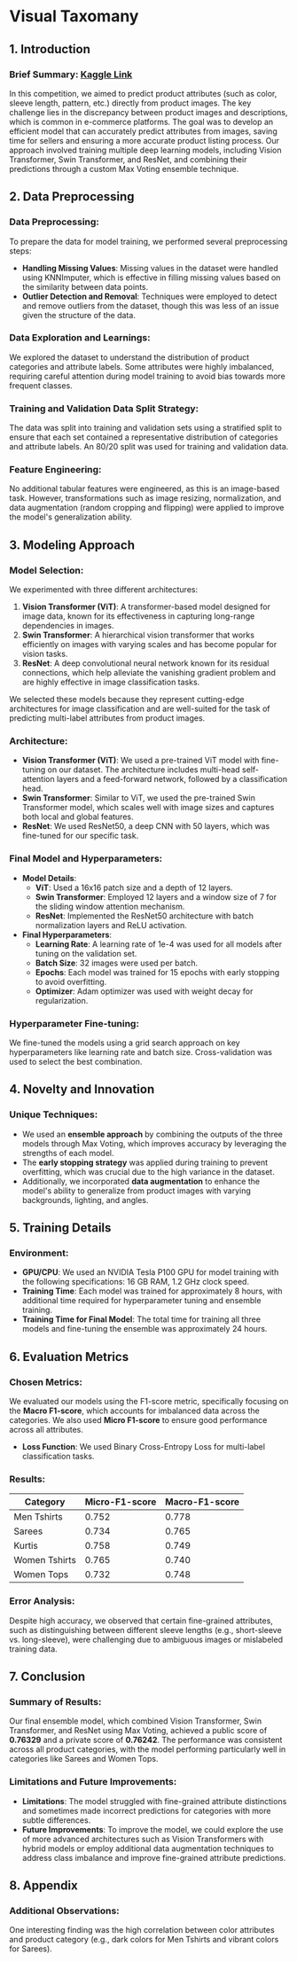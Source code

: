 # Visual Taxomany

## 1. Introduction

### Brief Summary: [Kaggle Link](https://www.kaggle.com/competitions/visual-taxonomy)
In this competition, we aimed to predict product attributes (such as color, sleeve length, pattern, etc.) directly from product images. The key challenge lies in the discrepancy between product images and descriptions, which is common in e-commerce platforms. The goal was to develop an efficient model that can accurately predict attributes from images, saving time for sellers and ensuring a more accurate product listing process. Our approach involved training multiple deep learning models, including Vision Transformer, Swin Transformer, and ResNet, and combining their predictions through a custom Max Voting ensemble technique.

## 2. Data Preprocessing

### Data Preprocessing:
To prepare the data for model training, we performed several preprocessing steps:
- **Handling Missing Values**: Missing values in the dataset were handled using KNNImputer, which is effective in filling missing values based on the similarity between data points.
- **Outlier Detection and Removal**: Techniques were employed to detect and remove outliers from the dataset, though this was less of an issue given the structure of the data.

### Data Exploration and Learnings:
We explored the dataset to understand the distribution of product categories and attribute labels. Some attributes were highly imbalanced, requiring careful attention during model training to avoid bias towards more frequent classes.

### Training and Validation Data Split Strategy:
The data was split into training and validation sets using a stratified split to ensure that each set contained a representative distribution of categories and attribute labels. An 80/20 split was used for training and validation data.

### Feature Engineering:
No additional tabular features were engineered, as this is an image-based task. However, transformations such as image resizing, normalization, and data augmentation (random cropping and flipping) were applied to improve the model's generalization ability.

## 3. Modeling Approach

### Model Selection:
We experimented with three different architectures:
1. **Vision Transformer (ViT)**: A transformer-based model designed for image data, known for its effectiveness in capturing long-range dependencies in images.
2. **Swin Transformer**: A hierarchical vision transformer that works efficiently on images with varying scales and has become popular for vision tasks.
3. **ResNet**: A deep convolutional neural network known for its residual connections, which help alleviate the vanishing gradient problem and are highly effective in image classification tasks.

We selected these models because they represent cutting-edge architectures for image classification and are well-suited for the task of predicting multi-label attributes from product images.

### Architecture:
- **Vision Transformer (ViT)**: We used a pre-trained ViT model with fine-tuning on our dataset. The architecture includes multi-head self-attention layers and a feed-forward network, followed by a classification head.
- **Swin Transformer**: Similar to ViT, we used the pre-trained Swin Transformer model, which scales well with image sizes and captures both local and global features.
- **ResNet**: We used ResNet50, a deep CNN with 50 layers, which was fine-tuned for our specific task.

### Final Model and Hyperparameters:
- **Model Details**:
  - **ViT**: Used a 16x16 patch size and a depth of 12 layers.
  - **Swin Transformer**: Employed 12 layers and a window size of 7 for the sliding window attention mechanism.
  - **ResNet**: Implemented the ResNet50 architecture with batch normalization layers and ReLU activation.
- **Final Hyperparameters**:
  - **Learning Rate**: A learning rate of 1e-4 was used for all models after tuning on the validation set.
  - **Batch Size**: 32 images were used per batch.
  - **Epochs**: Each model was trained for 15 epochs with early stopping to avoid overfitting.
  - **Optimizer**: Adam optimizer was used with weight decay for regularization.

### Hyperparameter Fine-tuning:
We fine-tuned the models using a grid search approach on key hyperparameters like learning rate and batch size. Cross-validation was used to select the best combination.

## 4. Novelty and Innovation

### Unique Techniques:
- We used an **ensemble approach** by combining the outputs of the three models through Max Voting, which improves accuracy by leveraging the strengths of each model.
- The **early stopping strategy** was applied during training to prevent overfitting, which was crucial due to the high variance in the dataset.
- Additionally, we incorporated **data augmentation** to enhance the model's ability to generalize from product images with varying backgrounds, lighting, and angles.

## 5. Training Details

### Environment:
- **GPU/CPU**: We used an NVIDIA Tesla P100 GPU for model training with the following specifications: 16 GB RAM, 1.2 GHz clock speed.
- **Training Time**: Each model was trained for approximately 8 hours, with additional time required for hyperparameter tuning and ensemble training.
- **Training Time for Final Model**: The total time for training all three models and fine-tuning the ensemble was approximately 24 hours.

## 6. Evaluation Metrics

### Chosen Metrics:
We evaluated our models using the F1-score metric, specifically focusing on the **Macro F1-score**, which accounts for imbalanced data across the categories. We also used **Micro F1-score** to ensure good performance across all attributes.
- **Loss Function**: We used Binary Cross-Entropy Loss for multi-label classification tasks.

### Results:

| Category      | Micro-F1-score | Macro-F1-score |
|---------------|----------------|----------------|
| Men Tshirts   | 0.752          | 0.778          |
| Sarees        | 0.734          | 0.765          |
| Kurtis        | 0.758          | 0.749          |
| Women Tshirts | 0.765          | 0.740          |
| Women Tops    | 0.732          | 0.748          |

### Error Analysis:
Despite high accuracy, we observed that certain fine-grained attributes, such as distinguishing between different sleeve lengths (e.g., short-sleeve vs. long-sleeve), were challenging due to ambiguous images or mislabeled training data.

## 7. Conclusion

### Summary of Results:
Our final ensemble model, which combined Vision Transformer, Swin Transformer, and ResNet using Max Voting, achieved a public score of **0.76329** and a private score of **0.76242**. The performance was consistent across all product categories, with the model performing particularly well in categories like Sarees and Women Tops.

### Limitations and Future Improvements:
- **Limitations**: The model struggled with fine-grained attribute distinctions and sometimes made incorrect predictions for categories with more subtle differences.
- **Future Improvements**: To improve the model, we could explore the use of more advanced architectures such as Vision Transformers with hybrid models or employ additional data augmentation techniques to address class imbalance and improve fine-grained attribute predictions.

## 8. Appendix

### Additional Observations:
One interesting finding was the high correlation between color attributes and product category (e.g., dark colors for Men Tshirts and vibrant colors for Sarees).
